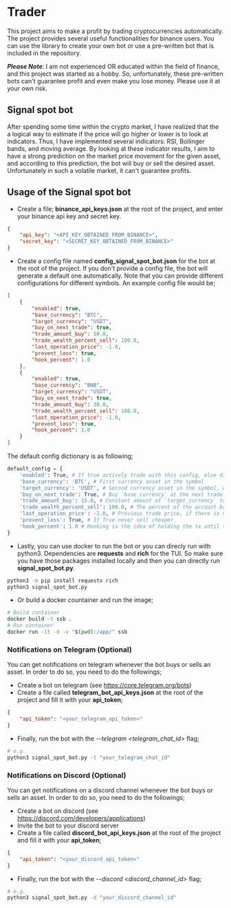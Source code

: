# Trader
This project aims to make a profit by trading cryptocurrencies automatically. The project provides several useful functionalities for binance users. You can use the library to create your own bot or use a pre-written bot that is included in the repository.

***Please Note***: I am not experienced OR educated within the field of finance, and this project was started as a hobby. So, unfortunately, these pre-written bots can't guarantee profit and even make you lose money. Please use it at your own risk.

## Signal spot bot
After spending some time within the crypto market, I have realized that the a logical way to estimate if the price will go higher or lower is to look at indicators. Thus, I have implemented several indicators: RSI, Bollinger bands, and moving average. By looking at these indicator results, I aim to have a strong prediction on the market price movement for the given asset, and according to this prediction, the bot will buy or sell the desired asset. Unfortunately in such a volatile market, it can't guarantee profits.

## Usage of the Signal spot bot
- Create a file; **binance_api_keys.json** at the root of the project, and enter your binance api key and secret key.
```json
{
    "api_key": "<API_KEY_OBTAINED_FROM_BINANCE>",
    "secret_key": "<SECRET_KEY_OBTAINED_FROM_BINANCE>"
}
```
- Create a config file named **config_signal_spot_bot.json** for the bot at the root of the project. If you don't provide a config file, the bot will generate a default one automatically. Note that you can provide different configurations for different symbols. An example config file would be;
```json
[
    {
        "enabled": true,
        "base_currency": "BTC",
        "target_currency": "USDT",
        "buy_on_next_trade": true,
        "trade_amount_buy": 50.0,
        "trade_wealth_percent_sell": 100.0,
        "last_operation_price": -1.0,
        "prevent_loss": true,
        "hook_percent": 1.0
    },
    {
        "enabled": true,
        "base_currency": "BNB",
        "target_currency": "USDT",
        "buy_on_next_trade": true,
        "trade_amount_buy": 30.0,
        "trade_wealth_percent_sell": 100.0,
        "last_operation_price": -1.0,
        "prevent_loss": true,
        "hook_percent": 1.0
    }
]
```
The default config dictionary is as following;
```python
default_config = {
    'enabled': True, # If true actively trade with this config, else dismiss
    'base_currency': 'BTC', # First currency asset in the symbol
    'target_currency': 'USDT', # Second currency asset in the symbol, want to maximize this asset
    'buy_on_next_trade': True, # Buy `base_currency` at the next trade
    'trade_amount_buy': 15.0, # Constant amount of `target_currency` to use while buying `base_currency`
    'trade_wealth_percent_sell': 100.0, # The percent of the account balance to be traded while selling `base_currency`
    'last_operation_price': -1.0, # Previous trade price, if there is no trade (-1), set to current price
    'prevent_loss': True, # If True never sell cheaper
    'hook_percent': 1.0 # Hooking is the idea of holding the tx until the given percent of change happens (greedily try to maximize profit)
}
```
- Lastly, you can use docker to run the bot or you can direcly run with python3. Dependencies are **requests** and **rich** for the TUI. So make sure you have those packages installed locally and then you can directly run **signal_spot_bot.py**.
``` bash
python3 -m pip install requests rich
python3 signal_spot_bot.py
```
- Or build a docker countainer and run the image;
 ``` bash
# Build container
docker build -t ssb .
# Run container
docker run -it -d -v "$(pwd):/app/" ssb
```
### Notifications on Telegram (Optional)
You can get notifications on telegram whenever the bot buys or sells an asset.
In order to do so, you need to do the followings;
- Create a bot on telegram (see https://core.telegram.org/bots)
- Create a file called **telegram_bot_api_keys.json** at the root of the project and fill it with your **api_token**;
``` json
{
    "api_token": "<your_telegram_api_token>"
}
```
- Finally, run the bot with the *--telegram <telegram_chat_id>* flag;
``` bash
# e.g.
python3 signal_spot_bot.py -t "your_telegram_chat_id"
```

### Notifications on Discord (Optional)
You can get notifications on a discord channel whenever the bot buys or sells an asset.
In order to do so, you need to do the followings;
- Create a bot on discord (see https://discord.com/developers/applications)
- Invite the bot to your discord server
- Create a file called **discord_bot_api_keys.json** at the root of the project and fill it with your **api_token**;
``` json
{
    "api_token": "<your_discord_api_token>"
}
```
- Finally, run the bot with the *--discord <discord_channel_id>* flag;
``` bash
# e.g.
python3 signal_spot_bot.py -d "your_discord_channel_id"
```

